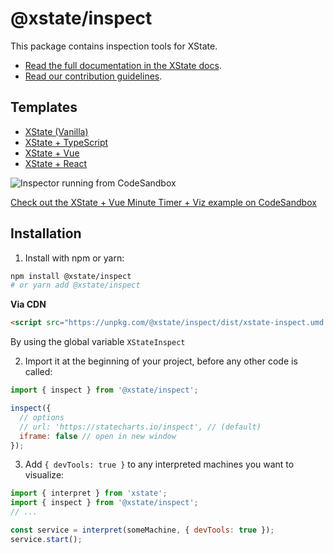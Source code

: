 # @xstate/inspect

This package contains inspection tools for XState.

- [Read the full documentation in the XState docs](https://xstate.js.org/docs/packages/xstate-inspect/).
- [Read our contribution guidelines](https://github.com/statelyai/xstate/blob/main/CONTRIBUTING.md).

## Templates

- [XState (Vanilla)](https://codesandbox.io/s/xstate-ts-viz-template-qzdvv)
- [XState + TypeScript](https://codesandbox.io/s/xstate-ts-viz-template-qzdvv)
- [XState + Vue](https://codesandbox.io/s/xstate-vue-viz-template-r5wd7)
- [XState + React](https://codesandbox.io/s/xstate-react-viz-template-5wq3q)

![Inspector running from CodeSandbox](/assets/inspector.png)

[Check out the XState + Vue Minute Timer + Viz example on CodeSandbox](https://codesandbox.io/s/xstate-vue-minute-timer-viz-1txmk)

## Installation

1. Install with npm or yarn:

```bash
npm install @xstate/inspect
# or yarn add @xstate/inspect
```

**Via CDN**

```html
<script src="https://unpkg.com/@xstate/inspect/dist/xstate-inspect.umd.min.js"></script>
```

By using the global variable `XStateInspect`

2. Import it at the beginning of your project, before any other code is called:

```js
import { inspect } from '@xstate/inspect';

inspect({
  // options
  // url: 'https://statecharts.io/inspect', // (default)
  iframe: false // open in new window
});
```

3. Add `{ devTools: true }` to any interpreted machines you want to visualize:

```js
import { interpret } from 'xstate';
import { inspect } from '@xstate/inspect';
// ...

const service = interpret(someMachine, { devTools: true });
service.start();
```
